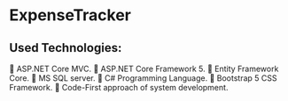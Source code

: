 # ExpenseTracker
Used Technologies:
-----------------------------------
 ASP.NET Core MVC.
 ASP.NET Core Framework 5.
 Entity Framework Core.
 MS SQL server.
 C# Programming Language.
 Bootstrap 5 CSS Framework.
 Code-First approach of system development.
